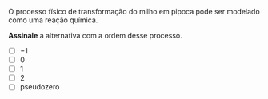 O processo físico de transformação do milho em pipoca pode ser modelado como uma reação química. 

**Assinale** a alternativa com a ordem desse processo.

- [ ] $-1$
- [ ] $0$
- [ ] $1$
- [ ] $2$
- [ ] pseudozero   
